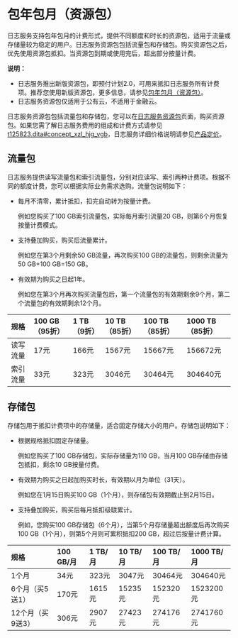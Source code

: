 # 包年包月（资源包）

日志服务支持包年包月的计费形式，提供不同额度和时长的资源包，适用于流量或存储量较为稳定的用户。日志服务资源包包括流量包和存储包。购买资源包之后，优先使用资源包抵扣。当资源包到期或使用完后，超出部分按量计费。

**说明：**

-   日志服务推出新版资源包，即预付计划2.0，可用来抵扣日志服务所有计费项。推荐您使用新版资源包，更多信息，请参见[包年包月（资源包）](/cn.zh-CN/产品定价/包年包月（资源包）.md)。
-   日志服务资源包仅适用于公有云，不适用于金融云。

日志服务资源包包括流量包和存储包，您可以在[日志服务资源包](https://common-buy.aliyun.com/?spm=5176.8066851.323083.pricedetail1111.4256252ezQLhvD&commodityCode=slsbagflow#/buy)页面，购买资源包。如果您需了解日志服务费用的组成和计费方式请参见[t125823.dita\#concept\_xzl\_hjg\_vgb](/cn.zh-CN/产品定价/计费概述.md)，日志服务详细价格说明请参见[产品定价](https://www.aliyun.com/price/product?spm=a2c4g.11186623.2.11.66cd2aab6wAn6p#/sls/detail)。

## 流量包

日志服务提供读写流量包和索引流量包，分别对应读写、索引两种计费项。根据不同的额度计费，您可以根据实际业务需求选购。流量包说明如下：

-   每月不清零，累计抵扣，扣完自动转为按量计费。

    例如您购买了100 GB索引流量包，实际每月索引流量20 GB，则第6个月恢复按量计费模式。

-   支持叠加购买，购买后流量累计。

    例如您在第3个月剩余50 GB流量，再次购买100 GB的流量包，则剩余流量为50 GB+100 GB=150 GB。

-   有效期为购买之日起1年。

    例如您在第3个月再次购买流量包后，第一个流量包的有效期剩余9个月，第二个流量包的有效期剩余12个月。


|规格|100 GB（95折）|1 TB（9折）|10 TB（85折）|100 TB（85折）|1000 TB（85折）|
|:-|:----------|:-------|:---------|:----------|:-----------|
|读写流量|17元|166元|1567元|15667元|156672元|
|索引流量|33元|323元|3046元|30464元|304640元|

## 存储包

存储包用于抵扣计费项中的存储量，适合固定存储大小的用户。存储包说明如下：

-   根据规格抵扣固定存储量。

    例如您购买了100 GB存储包，实际存储量为110 GB，当月100 GB存储由存储包抵扣，剩余10 GB按量付费。

-   有效期为购买之日起加购买时长，有效期以月为单位（31天）。

    例如您在1月15日购买100 GB（1个月），则存储包有效期截止到2月15日。

-   支持叠加购买，购买后每月抵扣级联累计。

    例如，您购买100 GB存储包（6个月），当第5个月存储量超出额度后再次购买100 GB（1个月），则第5个月则可累积抵扣200 GB，超过后按量计费计算。


|规格|100 GB/月|1 TB/月|10 TB/月|100 TB/月|1000 TB/月|
|:-|:-------|:-----|:------|:-------|:--------|
|1个月|34元|323元|3047元|30464元|304640元|
|6个月（买5送1）|170元|1615元|15235元|152320元|1523200元|
|12个月（买9送3）|306元|2907元|27423元|274176元|2741760元|

